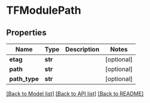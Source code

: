 # TFModulePath

## Properties
Name | Type | Description | Notes
------------ | ------------- | ------------- | -------------
**etag** | **str** |  | [optional] 
**path** | **str** |  | [optional] 
**path_type** | **str** |  | [optional] 

[[Back to Model list]](../README.md#documentation-for-models) [[Back to API list]](../README.md#documentation-for-api-endpoints) [[Back to README]](../README.md)


